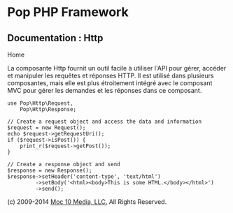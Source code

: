 Pop PHP Framework
=================

Documentation : Http
--------------------

Home

La composante Http fournit un outil facile à utiliser l'API pour gérer,
accéder et manipuler les requêtes et réponses HTTP. Il est utilisé dans
plusieurs composantes, mais elle est plus étroitement intégré avec le
composant MVC pour gérer les demandes et les réponses dans ce composant.

    use Pop\Http\Request,
        Pop\Http\Response;

    // Create a request object and access the data and information
    $request = new Request();
    echo $request->getRequestUri();
    if ($request->isPost()) {
        print_r($request->getPost());
    }

    // Create a response object and send
    $response = new Response();
    $response->setHeader('content-type', 'text/html')
             ->setBody('<html><body>This is some HTML.</body></html>')
             ->send();

\(c) 2009-2014 [Moc 10 Media, LLC.](http://www.moc10media.com) All
Rights Reserved.
